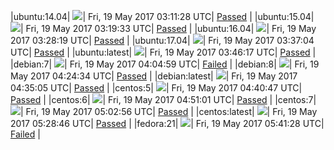 |ubuntu:14.04| ![](https://cdn.rawgit.com/Neilpang/acmetest/master/status/ubuntu-14.04.svg?1495163488)| Fri, 19 May 2017 03:11:28 UTC| [Passed](https://github.com/Neilpang/acmetest/blob/master/logs/ubuntu-14.04.out) |
|ubuntu:15.04| ![](https://cdn.rawgit.com/Neilpang/acmetest/master/status/ubuntu-15.04.svg?1495163973)| Fri, 19 May 2017 03:19:33 UTC| [Passed](https://github.com/Neilpang/acmetest/blob/master/logs/ubuntu-15.04.out) |
|ubuntu:16.04| ![](https://cdn.rawgit.com/Neilpang/acmetest/master/status/ubuntu-16.04.svg?1495164499)| Fri, 19 May 2017 03:28:19 UTC| [Passed](https://github.com/Neilpang/acmetest/blob/master/logs/ubuntu-16.04.out) |
|ubuntu:17.04| ![](https://cdn.rawgit.com/Neilpang/acmetest/master/status/ubuntu-17.04.svg?1495165024)| Fri, 19 May 2017 03:37:04 UTC| [Passed](https://github.com/Neilpang/acmetest/blob/master/logs/ubuntu-17.04.out) |
|ubuntu:latest| ![](https://cdn.rawgit.com/Neilpang/acmetest/master/status/ubuntu-latest.svg?1495165577)| Fri, 19 May 2017 03:46:17 UTC| [Passed](https://github.com/Neilpang/acmetest/blob/master/logs/ubuntu-latest.out) |
|debian:7| ![](https://cdn.rawgit.com/Neilpang/acmetest/master/status/debian-7.svg?1495166699)| Fri, 19 May 2017 04:04:59 UTC| [Failed](https://github.com/Neilpang/acmetest/blob/master/logs/debian-7.out) |
|debian:8| ![](https://cdn.rawgit.com/Neilpang/acmetest/master/status/debian-8.svg?1495167874)| Fri, 19 May 2017 04:24:34 UTC| [Passed](https://github.com/Neilpang/acmetest/blob/master/logs/debian-8.out) |
|debian:latest| ![](https://cdn.rawgit.com/Neilpang/acmetest/master/status/debian-latest.svg?1495168505)| Fri, 19 May 2017 04:35:05 UTC| [Passed](https://github.com/Neilpang/acmetest/blob/master/logs/debian-latest.out) |
|centos:5| ![](https://cdn.rawgit.com/Neilpang/acmetest/master/status/centos-5.svg?1495168847)| Fri, 19 May 2017 04:40:47 UTC| [Passed](https://github.com/Neilpang/acmetest/blob/master/logs/centos-5.out) |
|centos:6| ![](https://cdn.rawgit.com/Neilpang/acmetest/master/status/centos-6.svg?1495169461)| Fri, 19 May 2017 04:51:01 UTC| [Passed](https://github.com/Neilpang/acmetest/blob/master/logs/centos-6.out) |
|centos:7| ![](https://cdn.rawgit.com/Neilpang/acmetest/master/status/centos-7.svg?1495170176)| Fri, 19 May 2017 05:02:56 UTC| [Passed](https://github.com/Neilpang/acmetest/blob/master/logs/centos-7.out) |
|centos:latest| ![](https://cdn.rawgit.com/Neilpang/acmetest/master/status/centos-latest.svg?1495171726)| Fri, 19 May 2017 05:28:46 UTC| [Passed](https://github.com/Neilpang/acmetest/blob/master/logs/centos-latest.out) |
|fedora:21| ![](https://cdn.rawgit.com/Neilpang/acmetest/master/status/fedora-21.svg?1495172488)| Fri, 19 May 2017 05:41:28 UTC| [Failed](https://github.com/Neilpang/acmetest/blob/master/logs/fedora-21.out) |

